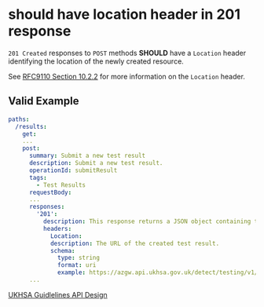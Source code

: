 # **should** have location header in 201 response

`201 Created` responses to `POST` methods **SHOULD** have a `Location` header identifying the location of the newly created resource.

See [RFC9110 Section 10.2.2][1] for more information on the `Location` header.

## Valid Example

```yaml
paths:
  /results:
    get:
    ...
    post:
      summary: Submit a new test result
      description: Submit a new test result.
      operationId: submitResult
      tags:
        - Test Results
      requestBody:
      ...
      responses:
        '201':
          description: This response returns a JSON object containing the test result data.
          headers:
            Location:
            description: The URL of the created test result.
            schema:
              type: string
              format: uri
              example: https://azgw.api.ukhsa.gov.uk/detect/testing/v1/results/de750613-ef3c-4f5d-8148-10308b91896c
      ...
```

[UKHSA Guidlelines API Design][2]

[1]: https://datatracker.ietf.org/doc/html/rfc9110#section-10.2.2
[2]: ../../api-guidelines/api-design.md#rest-http-response-codes
